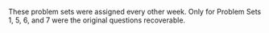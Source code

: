 These problem sets were assigned every other week. Only for Problem Sets 1, 5, 6, and 7 were the original questions recoverable.
